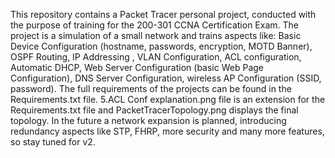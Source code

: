 This repository contains a Packet Tracer personal project, conducted with the purpose of training for the 200-301 CCNA Certification Exam.
The project is a simulation of a small network and trains aspects like: Basic Device Configuration (hostname, passwords, encryption, MOTD Banner), OSPF Routing, IP Addressing , VLAN Configuration, ACL configuration, 
                                                                        Automatic DHCP, Web Server Configuration (basic Web Page Configuration), DNS Server Configuration, wireless AP Configuration (SSID, password).
The full requirements of the projects can be found in the Requirements.txt file.
5.ACL Conf explanation.png file is an extension for the Requirements.txt file and PacketTracerTopology.png displays the final topology.
In the future a network expansion is planned, introducing redundancy aspects like STP, FHRP, more security and many more features, so stay tuned for v2.
